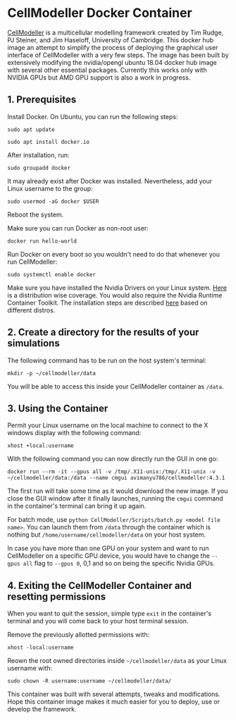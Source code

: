 # CellModeller Docker Container

[CellModeller](https://haselofflab.github.io/CellModeller) is a multicellular modelling framework created by Tim Rudge, PJ Steiner, and Jim Haseloff, University of Cambridge. This docker hub image an attempt to simplify the process of deploying the graphical user interface of CellModeller with a very few steps. The image has been built by extensively modifying the nvidia/opengl ubuntu 18.04 docker hub image with several other essential packages. Currently this works only with NVIDIA GPUs but AMD GPU support is also a work in progress.

## 1. Prerequisites

Install Docker. On Ubuntu, you can run the following steps:

`sudo apt update`

`sudo apt install docker.io`

After installation, run:

`sudo groupadd docker`

It may already exist after Docker was installed. Nevertheless, add your Linux username to the group:

`sudo usermod -aG docker $USER`

Reboot the system.

Make sure you can run Docker as non-root user:

`docker run hello-world`

Run Docker on every boot so you wouldn't need to do that whenever you run CellModeller:

`sudo systemctl enable docker`

Make sure you have installed the Nvidia Drivers on your Linux system. [Here](https://linuxhint.com/install-nvidia-drivers-linux/) is a distribution wise coverage. You would also require the Nvidia Runtime Container Toolkit. The installation steps are described [here](https://github.com/NVIDIA/nvidia-docker) based on different distros.


## 2. Create a directory for the results of your simulations

The following command has to be run on the host system's terminal:

`mkdir -p ~/cellmodeller/data`

You will be able to access this inside your CellModeller container as `/data`.

## 3. Using the Container

Permit your Linux username on the local machine to connect to the X windows display with the following command:

`xhost +local:username`

With the following command you can now directly run the GUI in one go:

`docker run --rm -it --gpus all -v /tmp/.X11-unix:/tmp/.X11-unix -v ~/cellmodeller/data:/data --name cmgui avimanyu786/cellmodeller:4.3.1`

The first run will take some time as it would download the new image. If you close the GUI window after it finally launches, running the `cmgui` command in the container's terminal can bring it up again.

For batch mode, use `python CellModeller/Scripts/batch.py <model file name>`. You can launch them from `/data` through the container which is nothing but `/home/username/cellmodeller/data` on your host system.

In case you have more than one GPU on your system and want to run CellModeller on a specific GPU device, you would have to change the `--gpus all` flag to `--gpus 0`, 0,1 and so on being the specific Nvidia GPUs.

## 4. Exiting the CellModeller Container and resetting permissions

When you want to quit the session, simple type `exit` in the container's terminal and you will come back to your host terminal session.

Remove the previously allotted permissions with:

`xhost -local:username`

Reown the root owned directories inside `~/cellmodeller/data` as your Linux username with:

`sudo chown -R username:username ~/cellmodeller/data/`

This container was built with several attempts, tweaks and modifications. Hope this container image makes it much easier for you to deploy, use or develop the framework.
